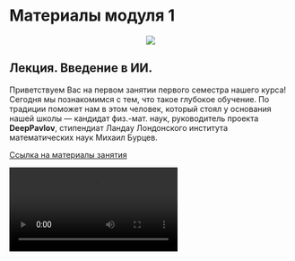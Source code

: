 # Материалы модуля 1

<div align="center">
  <img src="https://github.com/user-attachments/assets/af55317f-fc61-4193-be76-584a104c451d">
</div>

## Лекция. Введение в ИИ.

Приветствуем Вас на первом занятии первого семестра нашего курса! Сегодня мы познакомимся с тем, что
такое глубокое обучение. По традиции поможет нам в этом человек, который стоял у основания нашей школы
— кандидат физ.-мат. наук, руководитель проекта **DeepPavlov**, стипендиат Ландау Лондонского института
математических наук Михаил Бурцев.

<a href="https://github.com/BogdanKlimov11/Self-development/blob/main/DLS/Computer%20Vision/Модуль%2001/Лекция/Введение%20в%20ИИ.pdf">Ссылка на материалы занятия</a>

<video src=""></video>
